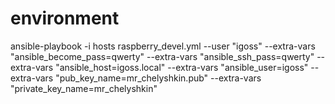 # environment

ansible-playbook -i hosts raspberry_devel.yml --user "igoss" --extra-vars "ansible_become_pass=qwerty" --extra-vars "ansible_ssh_pass=qwerty" --extra-vars "ansible_host=igoss.local" --extra-vars "ansible_user=igoss" --extra-vars "pub_key_name=mr_chelyshkin.pub" --extra-vars "private_key_name=mr_chelyshkin"